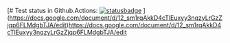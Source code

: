 [# Test status in Github.Actions: [![statusbadge](../../actions/workflows/buildtest.yaml/badge.svg?branch=main&event=pull_request)](../../actions/workflows/buildtest.yaml)
](https://docs.google.com/document/d/12_sm1rqAkkD4cTlEuxyy3nqzyLrGzZjqp6FLMdgbTJA/edit)https://docs.google.com/document/d/12_sm1rqAkkD4cTlEuxyy3nqzyLrGzZjqp6FLMdgbTJA/edit

